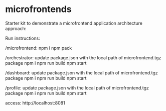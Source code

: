 # microfrontends

Starter kit to demonstrate a microfrontend application architecture approach:

Run instructions:

/microfrontend:
npm i
npm pack

/orchestrator:
update package.json with the local path of microfrontend.tgz package
npm i
npm run build
npm start

/dashboard:
update package.json with the local path of microfrontend.tgz package
npm i
npm run build
npm start

/profile:
update package.json with the local path of microfrontend.tgz package
npm i
npm run build
npm start


access: http://localhost:8081
